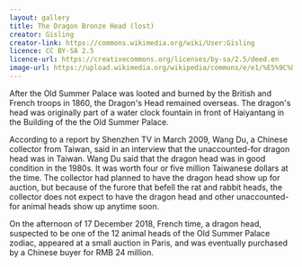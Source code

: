 ```yaml
---
layout: gallery
title: The Dragon Bronze Head (lost)
creator: Gisling
creator-link: https://commons.wikimedia.org/wiki/User:Gisling
licence: CC BY-SA 2.5
licence-url: https://creativecommons.org/licenses/by-sa/2.5/deed.en
image-url: https://upload.wikimedia.org/wikipedia/commons/e/e1/%E5%9C%86%E6%98%8E%E5%9B%AD%E9%BE%99%E9%A6%96.JPG
---
```


After the Old Summer Palace was looted and burned by the British and French troops in 1860, the Dragon's Head remained overseas. The dragon's head was originally part of a water clock fountain in front of Haiyantang in the Building of the the Old Summer Palace.

According to a report by Shenzhen TV in March 2009, Wang Du, a Chinese collector from Taiwan, said in an interview that the unaccounted-for dragon head was in Taiwan. Wang Du said that the dragon head was in good condition in the 1980s. It was worth four or five million Taiwanese dollars at the time. The collector had planned to have the dragon head show up for auction, but because of the furore that befell the rat and rabbit heads, the collector does not expect to have the dragon head and other unaccounted-for animal heads show up anytime soon.

On the afternoon of 17 December 2018, French time, a dragon head, suspected to be one of the 12 animal heads of the Old Summer Palace zodiac, appeared at a small auction in Paris, and was eventually purchased by a Chinese buyer for RMB 24 million.
